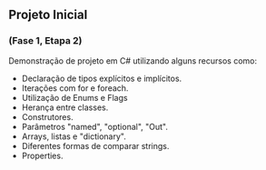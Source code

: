## Projeto Inicial
### (Fase 1, Etapa 2)

Demonstração de projeto em C# utilizando alguns recursos como:

- Declaração de tipos explícitos e implícitos.
- Iterações com for e foreach.
- Utilização de Enums e Flags
- Herança entre classes.
- Construtores.
- Parâmetros "named", "optional", "Out".
- Arrays, listas e "dictionary".
- Diferentes formas de comparar strings.
- Properties.
